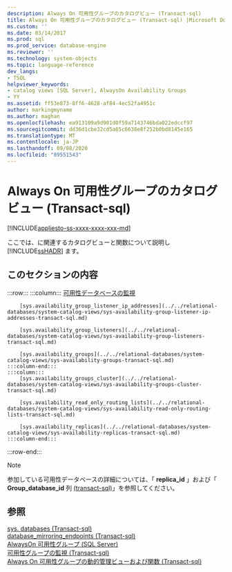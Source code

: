 ```yaml
---
description: Always On 可用性グループのカタログビュー (Transact-sql)
title: Always On 可用性グループのカタログビュー (Transact-sql) |Microsoft Docs
ms.custom: ''
ms.date: 03/14/2017
ms.prod: sql
ms.prod_service: database-engine
ms.reviewer: ''
ms.technology: system-objects
ms.topic: language-reference
dev_langs:
- TSQL
helpviewer_keywords:
- catalog views [SQL Server], AlwaysOn Availability Groups
- YY
ms.assetid: ff53e873-8ff6-4628-af84-4ec52fa4951c
author: markingmyname
ms.author: maghan
ms.openlocfilehash: ea913109a9d981d0f59a7143746bda022edccf97
ms.sourcegitcommit: dd36d1cbe32cd5a65c6638e8f252b0bd8145e165
ms.translationtype: MT
ms.contentlocale: ja-JP
ms.lasthandoff: 09/08/2020
ms.locfileid: "89551543"
---
```

# <a name="always-on-availability-groups-catalog-views-transact-sql"></a>Always On 可用性グループのカタログビュー (Transact-sql)
[!INCLUDE[appliesto-ss-xxxx-xxxx-xxx-md](../../includes/appliesto-ss-xxxx-xxxx-xxx-md.md)]

  ここでは、に関連するカタログビューと関数について説明し [!INCLUDE[ssHADR](../../includes/sshadr-md.md)] ます。  
  
## <a name="in-this-section"></a>このセクションの内容  

:::row:::
    :::column:::
        [可用性データベースの監視](../../relational-databases/system-catalog-views/sys-availability-databases-cluster-transact-sql.md)

        [sys.availability_group_listener_ip_addresses](../../relational-databases/system-catalog-views/sys-availability-group-listener-ip-addresses-transact-sql.md)

        [sys.availability_group_listeners](../../relational-databases/system-catalog-views/sys-availability-group-listeners-transact-sql.md)

        [sys.availability_groups](../../relational-databases/system-catalog-views/sys-availability-groups-transact-sql.md)
    :::column-end:::
    :::column:::
        [sys.availability_groups_cluster](../../relational-databases/system-catalog-views/sys-availability-groups-cluster-transact-sql.md)

        [sys.availability_read_only_routing_lists](../../relational-databases/system-catalog-views/sys-availability-read-only-routing-lists-transact-sql.md)

        [sys.availability_replicas](../../relational-databases/system-catalog-views/sys-availability-replicas-transact-sql.md)
    :::column-end:::
:::row-end:::
  
> [!NOTE]  
> 参加している可用性データベースの詳細については、「 **replica_id** 」および「 **Group_database_id** 列 [(transact-sql)](../../relational-databases/system-catalog-views/sys-databases-transact-sql.md)」を参照してください。  
  
## <a name="see-also"></a>参照  
 [sys. databases (Transact-sql)](sys-databases-transact-sql.md)   
 [database_mirroring_endpoints (Transact-sql)](sys-database-mirroring-endpoints-transact-sql.md)   
 [AlwaysOn 可用性グループ (SQL Server)](../../database-engine/availability-groups/windows/always-on-availability-groups-sql-server.md)   
 [可用性グループの監視 (Transact-sql)](../../database-engine/availability-groups/windows/monitor-availability-groups-transact-sql.md)   
 [Always On 可用性グループの動的管理ビューおよび関数 (Transact-sql)](../system-dynamic-management-views/always-on-availability-groups-dynamic-management-views-functions.md)  
  
  
